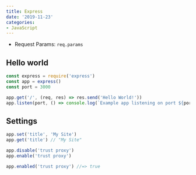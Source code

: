 ```yaml
---
title: Express
date: '2019-11-23'
categories:
- JavaScript
---
```


- Request Params: `req.params`

## Hello world

```js
const express = require('express')
const app = express()
const port = 3000

app.get('/', (req, res) => res.send('Hello World!'))
app.listen(port, () => console.log(`Example app listening on port ${port}!`))
```

## Settings

```js
app.set('title', 'My Site')
app.get('title') // "My Site"

app.disable('trust proxy')
app.enable('trust proxy')

app.enabled('trust proxy') //=> true
```